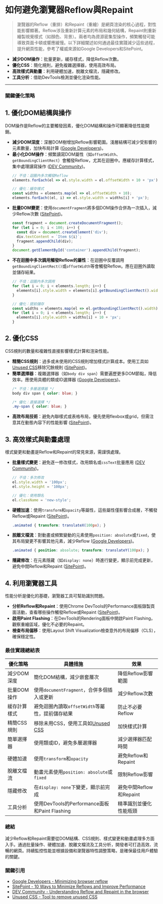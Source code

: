 

# 如何避免瀏覽器Reflow與Repaint
>瀏覽器的Reflow（重排）和Repaint（重繪）是網頁渲染的核心過程，對性能影響顯著。Reflow涉及重新計算元素的布局和幾何結構，Repaint則重新繪製視覺樣式（如顏色、背景）。兩者均為資源密集型操作，頻繁觸發可能導致頁面卡頓或響應緩慢。以下詳細闡述如何通過最佳實踐減少這些過程，提升網頁性能，參考了權威來源如Google Developers和SitePoint。

- **減少DOM操作**：批量更新，緩存樣式，降低Reflow次數。
- **優化CSS**：簡化規則，避免複雜選擇器，使用高效布局。
- **高效樣式與動畫**：利用硬體加速，脫離文檔流，隱藏修改。
- **工具分析**：借助DevTools檢測並優化渲染性能。

---



### 關鍵優化策略

## 1. 優化DOM結構與操作
DOM操作是Reflow的主要觸發因素，優化DOM結構和操作可顯著降低性能開銷。

- **減少DOM深度**：深層DOM樹增加Reflow影響範圍。淺層結構可減少受影響的元素數量，加快布局計算 ([Google Developers](https://developers.google.com/speed/docs/insights/browser-reflow))。
- **最小化DOM操作**：頻繁讀寫DOM屬性（如`offsetWidth`、`getBoundingClientRect`）會觸發Reflow，尤其在迴圈中。應緩存計算樣式，集中處理讀寫操作 ([DEV Community](https://dev.to/gopal1996/understanding-reflow-and-repaint-in-the-browser-1jbg))。
  ```javascript
  // 不佳：迴圈內多次觸發Reflow
  elements.forEach(el => el.style.width = el.offsetWidth + 10 + 'px');

  // 優化：緩存樣式
  const widths = elements.map(el => el.offsetWidth + 10);
  elements.forEach((el, i) => el.style.width = widths[i] + 'px');
  ```
- **批量DOM變更**：使用`documentFragment`將多個DOM操作合併為一次插入，減少Reflow次數 ([SitePoint](https://www.sitepoint.com/10-ways-minimize-reflows-improve-performance/))。
  ```javascript
  const fragment = document.createDocumentFragment();
  for (let i = 0; i < 100; i++) {
    const div = document.createElement('div');
    div.textContent = `Item ${i}`;
    fragment.appendChild(div);
  }
  document.getElementById('container').appendChild(fragment);
  ```
- **不在迴圈中多次調用觸發Reflow的屬性**：在迴圈中反覆調用`getBoundingClientRect()`或`offsetWidth`等會觸發Reflow。應在迴圈外讀取並儲存結果。
  ```javascript
  // 不佳：迴圈內多次調用
  for (let i = 0; i < elements.length; i++) {
    elements[i].style.width = elements[i].getBoundingClientRect().width + 10 + 'px';
  }

  // 優化：提前儲存
  const widths = elements.map(el => el.getBoundingClientRect().width);
  for (let i = 0; i < elements.length; i++) {
    elements[i].style.width = widths[i] + 10 + 'px';
  }
  ```
## 2. 優化CSS
CSS規則的數量和複雜性直接影響樣式計算和渲染性能。

- **精簡CSS規則**：過多或未使用的CSS規則增加樣式計算成本。使用工具如[Unused CSS](https://unused-css.com/)移除冗餘規則 ([SitePoint](https://www.sitepoint.com/10-ways-minimize-reflows-improve-performance/))。
- **簡單選擇器**：複雜選擇器（如`body div span`）需要遍歷更多DOM節點，降低效率。應使用具體的類或ID選擇器 ([Google Developers](https://developers.google.com/speed/docs/insights/browser-reflow))。
  ```css
  /* 不佳：多層選擇器 */
  body div span { color: blue; }

  /* 優化：直接選擇 */
  .my-span { color: blue; }
  ```
- **高效布局技術**：避免內聯樣式或表格布局，優先使用flexbox或grid，但需注意其在動態內容下的性能影響 ([SitePoint](https://www.sitepoint.com/10-ways-minimize-reflows-improve-performance/))。

## 3. 高效樣式與動畫處理
樣式變更和動畫是Reflow和Repaint的常見來源，需謹慎處理。

- **批量樣式變更**：避免逐一修改樣式，改用類名或`cssText`批量應用 ([DEV Community](https://dev.to/gopal1996/understanding-reflow-and-repaint-in-the-browser-1jbg))。
  ```javascript
  // 不佳：多次修改
  el.style.width = '100px';
  el.style.height = '100px';

  // 優化：使用類名
  el.className = 'new-style';
  ```
- **硬體加速**：使用`transform`和`opacity`等屬性，這些屬性僅影響合成層，不觸發Reflow或Repaint ([SitePoint](https://www.sitepoint.com/10-ways-minimize-reflows-improve-performance/))。
  ```css
  .animated { transform: translateX(100px); }
  ```
- **脫離文檔流**：對動畫或頻繁變動的元素使用`position: absolute`或`fixed`，使其布局變更不影響其他元素，減少Reflow ([Google Developers](https://developers.google.com/speed/docs/insights/browser-reflow))。
  ```css
  .animated { position: absolute; transform: translateY(100px); }
  ```
- **隱藏修改**：在元素隱藏（如`display: none`）時進行變更，顯示前完成更新，避免中間Reflow和Repaint ([SitePoint](https://www.sitepoint.com/10-ways-minimize-reflows-improve-performance/))。

## 4. 利用瀏覽器工具
性能分析是優化的基礎，瀏覽器工具可幫助識別問題。

- **分析Reflow和Repaint**：使用Chrome DevTools的Performance面板錄製頁面活動，查看哪些操作觸發Reflow或Repaint ([SitePoint](https://www.sitepoint.com/10-ways-minimize-reflows-improve-performance/))。
- **啟用Paint Flashing**：在DevTools的Rendering面板中開啟Paint Flashing，觀察重繪區域，優化不必要的Repaint。
- **檢查布局偏移**：使用Layout Shift Visualization檢查意外的布局偏移（CLS），確保穩定性。

### 最佳實踐總結表

| **優化策略**           | **具體措施**                                                                 | **效果**                     |
|------------------------|------------------------------------------------------------------------------|------------------------------|
| 減少DOM深度           | 簡化DOM結構，減少嵌套層次                                                   | 降低Reflow影響範圍           |
| 批量DOM操作           | 使用`documentFragment`，合併多個插入或更新                                   | 減少Reflow次數               |
| 緩存計算樣式         | 避免迴圈內讀取`offsetWidth`等屬性，提前儲存結果                             | 防止不必要Reflow             |
| 精簡CSS規則           | 移除未用CSS，使用工具如[Unused CSS](https://unused-css.com/)                 | 加快樣式計算                 |
| 簡單選擇器           | 使用類或ID，避免多層選擇器                                                 | 減少選擇器匹配時間           |
| 硬體加速             | 使用`transform`和`opacity`                                                 | 避免Reflow和Repaint          |
| 脫離文檔流           | 動畫元素使用`position: absolute`或`fixed`                                   | 限制Reflow影響               |
| 隱藏修改             | 在`display: none`下變更，顯示前完成                                         | 避免中間Reflow和Repaint      |
| 工具分析             | 使用DevTools的Performance面板和Paint Flashing                               | 精準識別並優化性能瓶頸       |

### 總結
減少Reflow和Repaint需要從DOM結構、CSS規則、樣式變更和動畫處理多方面入手。通過批量操作、硬體加速、脫離文檔流及工具分析，開發者可打造高效、流暢的網頁。持續監控性能並根據設備和瀏覽器特性調整策略，是確保最佳用戶體驗的關鍵。

### 關鍵引用
- [Google Developers - Minimizing browser reflow](https://developers.google.com/speed/docs/insights/browser-reflow)
- [SitePoint - 10 Ways to Minimize Reflows and Improve Performance](https://www.sitepoint.com/10-ways-minimize-reflows-improve-performance/)
- [DEV Community - Understanding Reflow and Repaint in the browser](https://dev.to/gopal1996/understanding-reflow-and-repaint-in-the-browser-1jbg)
- [Unused CSS - Tool to remove unused CSS](https://unused-css.com/)